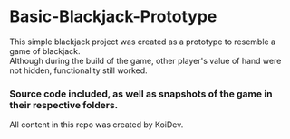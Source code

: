 # Basic-Blackjack-Prototype

This simple blackjack project was created as a prototype to resemble a game of blackjack.  
Although during the build of the game, other player's value of hand were not hidden, functionality still worked.  

### Source code included, as well as snapshots of the game in their respective folders.

All content in this repo was created by KoiDev.

